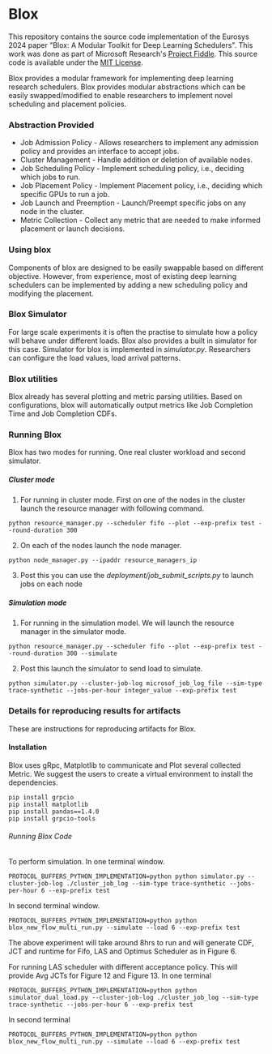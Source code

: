 # Blox

This repository contains the source code implementation of the Eurosys 2024 paper "Blox: A Modular Toolkit for Deep Learning Schedulers". This work was done as part of Microsoft Research's [Project Fiddle](https://https://aka.ms/msr-fiddle). This source code is available under the [MIT License](LICENSE.txt).

Blox provides a modular framework for implementing deep learning research schedulers. Blox provides modular abstractions which can be easily swapped/modified to enable researchers to implement novel scheduling and placement policies.

### Abstraction Provided
* Job Admission Policy - Allows researchers to implement any admission policy and provides an interface to accept jobs.
* Cluster Management - Handle addition or deletion of available nodes.
* Job Scheduling Policy - Implement scheduling policy, i.e., deciding which jobs to run.
* Job Placement Policy - Implement Placement policy, i.e., deciding which specific GPUs to run a job.
* Job Launch and Preemption - Launch/Preempt specific jobs on any node in the cluster.
* Metric Collection - Collect any metric that are needed to make informed placement or launch decisions.

### Using blox

Components of blox are designed to be easily swappable based on different objective. However, from experience, most of existing deep learning schedulers can be implemented by adding a new scheduling policy and modifying the placement.



### Blox Simulator 

For large scale experiments it is often the practise to simulate how a policy will behave under different loads. Blox also provides a built in simulator for this case. 
Simulator for blox is implemented in _simulator.py_. Researchers can configure the load values, load arrival patterns.


### Blox utilities

Blox already has several plotting and metric parsing utilities. Based on configurations, blox will automatically output metrics like Job Completion Time and Job Completion CDFs. 


### Running Blox

Blox has two modes for running. One real cluster workload and second simulator. 

##### Cluster mode

1. For running in cluster mode. First on one of the nodes in the cluster launch the resource manager with following command. 
```
python resource_manager.py --scheduler fifo --plot --exp-prefix test --round-duration 300
```
2. On each of the nodes launch the node manager.
```
python node_manager.py --ipaddr resource_managers_ip
```
3. Post this you can use the *deployment/job_submit_scripts.py* to launch jobs on each node

##### Simulation mode
1. For running in the simulation model. We will launch the resource manager in the simulator mode. 
```
python resource_manager.py --scheduler fifo --plot --exp-prefix test --round-duration 300 --simulate
```
2. Post this launch the simulator to send load to simulate. 
```
python simulator.py --cluster-job-log microsof_job_log_file --sim-type trace-synthetic --jobs-per-hour integer_value --exp-prefix test
```

### Details for reproducing results for artifacts
These are instructions for reproducing artifacts for Blox.
#### Installation 
Blox uses gRpc, Matplotlib to communicate and Plot several collected Metric. 
We suggest the users to create a virtual environment to install the dependencies.
```
pip install grpcio
pip install matplotlib
pip install pandas==1.4.0
pip install grpcio-tools
```

###### Running Blox Code
To perform simulation.
In one terminal window.
```
PROTOCOL_BUFFERS_PYTHON_IMPLEMENTATION=python python simulator.py --cluster-job-log ./cluster_job_log --sim-type trace-synthetic --jobs-per-hour 6 --exp-prefix test
```
In second terminal window. 
```
PROTOCOL_BUFFERS_PYTHON_IMPLEMENTATION=python python blox_new_flow_multi_run.py --simulate --load 6 --exp-prefix test
```
The above experiment will take around 8hrs to run and will generate CDF, JCT and runtime for Fifo, LAS and Optimus Scheduler as in Figure 6. 


For running LAS scheduler with different acceptance policy. This will provide Avg JCTs for Figure 12 and Figure 13.
In one terminal 
```
PROTOCOL_BUFFERS_PYTHON_IMPLEMENTATION=python python simulator_dual_load.py --cluster-job-log ./cluster_job_log --sim-type trace-synthetic --jobs-per-hour 6 --exp-prefix test
```
In second terminal 
```
PROTOCOL_BUFFERS_PYTHON_IMPLEMENTATION=python python blox_new_flow_multi_run.py --simulate --load 6 --exp-prefix test
```
